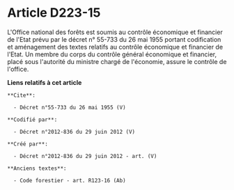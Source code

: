 # Article D223-15

L'Office national des forêts est soumis au contrôle économique et financier de l'Etat prévu par le décret n° 55-733 du 26 mai
1955 portant codification et aménagement des textes relatifs au contrôle économique et financier de l'Etat. Un membre du
corps du contrôle général économique et financier, placé sous l'autorité du ministre chargé de l'économie, assure le contrôle
de l'office.

**Liens relatifs à cet article**

	**Cite**:

	  - Décret n°55-733 du 26 mai 1955 (V)

	**Codifié par**:

	  - Décret n°2012-836 du 29 juin 2012 (V)

	**Créé par**:

	  - Décret n°2012-836 du 29 juin 2012 - art. (V)

	**Anciens textes**:

	  - Code forestier - art. R123-16 (Ab)
